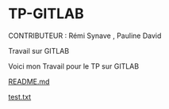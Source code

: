 # TP-GITLAB

CONTRIBUTEUR : Rémi Synave , Pauline David

Travail sur GITLAB

Voici mon Travail pour le TP sur GITLAB

[README.md](https://github.com/DAVIDPauline/TP-GITLAB/files/10252477/README.md)

[test.txt](https://github.com/DAVIDPauline/TP-GITLAB/files/10252478/test.txt)
